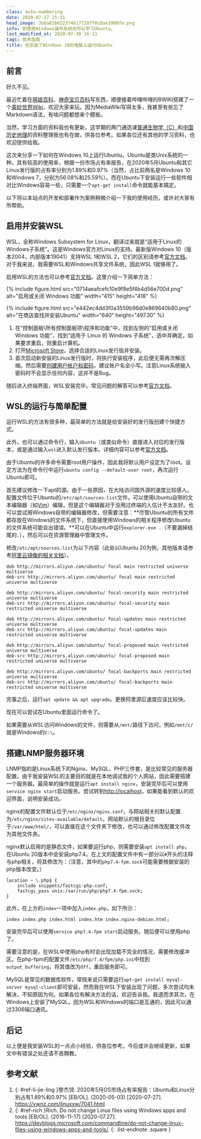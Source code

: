 ```yaml
---
class: auto-numbering
date: 2020-07-27 15:31
head_image: 3b6a83b652374b177287f0c0ae3908fe.png
info: 即使是Windows操作系统也可以学习Ubuntu。
last_modified_at: 2020-07-30 16:11
tags: 技术指南
title: 在安装了Windows 10的电脑上运行Ubuntu
---
```

## 前言
好久不见。

最近忙着在[萌娘百科](https://zh.moegirl.org.cn/User:Xzonn)、[神奇宝贝百科](https://wiki.52poke.com/wiki/User:Xzonn)写东西，顺便接着哔哩哔哩的BWIKI搭建了一个[美妙世界Wiki](https://wiki.biligame.com/twewy/%E9%A6%96%E9%A1%B5)，欢迎大家来玩。因为MediaWiki写得太多，我甚至有些忘了Markdown语法，有啥问题都想来个模板。

当然，学习方面的资料我也有更新，这学期的两门通选课[普通生物学（C）](/posts/2020-03-27-General-Biology-C-Exams-Review.html)和[中国历史地理](/posts/2020-05-26-The-Historical-Geography-of-China-Review.html)的资料整理我也有在做，供各位参考。如果各位还有其他的学习资料，也欢迎提供给我。

这次来分享一下如何在Windows 10上运行Ubuntu。Ubuntu是类Unix系统的一种，其有较高的使用率，根据一份市场占有率报告，在2020年5月Ubuntu和其它Linux发行版的占有率分别为1.89%和0.97%（当然，占比前两名是Windows 10和Windows 7，分别为56.08%和25.59%）<sup><sup class="ref-endnote"><a href="#ref-li-jie-ling"></a></sup></sup>。而在Ubuntu下安装运行一些软件相对比Windows容易一些，只需要一个`apt-get install`命令就能基本搞定。

以下将以本站点的开发和部署作为案例稍微介绍一下我的使用经历，或许对大家有所帮助。

## 启用并安装WSL
WSL，全称Windows Subsystem for Linux，翻译过来就是“适用于Linux的Windows子系统”。这是Windows官方对Linux的支持。最新版Windows 10（版本2004，内部版本19041）支持WSL 1和WSL 2，它们的区别请参考[官方文档](https://docs.microsoft.com/zh-cn/windows/wsl/compare-versions)。对于我来说，我需要WSL和Windows共享文件系统，因此WSL 1就够用了。

启用WSL的方法也可以参考[官方文档](https://docs.microsoft.com/zh-cn/windows/wsl/install-win10)。这里介绍一下简单方法：

{% include figure.html src="0714aeafcefc10e9f8e5f4b4d56e700d.png" alt="启用或关闭 Windows 功能" width="415" height="418" %}

{% include figure.html src="e442ec4dd3f0a3559b96d0e869640b80.png" alt="在商店查找并安装Ubuntu" width="640" height="497.30" %}

1. 在“控制面板\所有控制面板项\程序和功能”中，找到左侧的“启用或关闭 Windows 功能”，找到“适用于 Linux 的 Windows 子系统”，选中并确定。如果要求重启，则重启计算机。
2. 打开[Microsoft Store](https://aka.ms/wslstore)，选择合适的Linux发行版并安装。
3. 首次启动新安装的Linux发行版时，将执行安装程序，此后便无需再次解压缩。然后需要[创建用户帐户和密码](https://docs.microsoft.com/zh-cn/windows/wsl/user-support)，建议账户名全小写。注意Linux系统输入密码时不会显示任何内容，这并不是Bug。

随后进入终端界面，WSL安装完毕。常见问题的解答可以参考[官方文档](https://docs.microsoft.com/zh-cn/windows/wsl/faq)。

## WSL的运行与简单配置
运行WSL的方法有很多种，最简单的方法就是给安装好的发行版创建个快捷方式。

此外，也可以通过命令行，输入`Ubuntu`（或类似命令）直接进入对应的发行版本，或是通过输入`wsl`进入默认发行版本。详细内容可以参考[官方文档](https://docs.microsoft.com/zh-cn/windows/wsl/wsl-config)。

由于Ubuntu的许多命令需要root用户操作，因此我将默认用户设定为了root。设定方法为在命令行中运行`ubuntu config --default-user root`，再次运行Ubuntu即可。

首先建议修改一下apt的源。由于一些原因，在大陆访问国外源的速度比较感人。配置文件位于Ubuntu的`/etc/apt/sources.list`文件。可以使用Ubuntu自带的文本编辑器（如[Vim](https://www.vim.org/)）编辑，但是这个编辑器对于没用过终端的人估计不太友好。也可以尝试用Windows自带的编辑器修改，但需要注意：**尽管Ubuntu的所有文件都存放在Windows的文件系统下，但直接使用Windows的相关程序修改Ubuntu的文件系统可能会出错误。**可以在Ubuntu中运行`explorer.exe .`（不要漏掉结尾的`.`），然后可以在资源管理器中管理文件。

修改`/etc/apt/sources.list`为以下内容（此处以Ubuntu 20为例，其他版本请参考[阿里云镜像的相关文档](https://developer.aliyun.com/mirror/ubuntu)）。

```
deb http://mirrors.aliyun.com/ubuntu/ focal main restricted universe multiverse
deb-src http://mirrors.aliyun.com/ubuntu/ focal main restricted universe multiverse

deb http://mirrors.aliyun.com/ubuntu/ focal-security main restricted universe multiverse
deb-src http://mirrors.aliyun.com/ubuntu/ focal-security main restricted universe multiverse

deb http://mirrors.aliyun.com/ubuntu/ focal-updates main restricted universe multiverse
deb-src http://mirrors.aliyun.com/ubuntu/ focal-updates main restricted universe multiverse

deb http://mirrors.aliyun.com/ubuntu/ focal-proposed main restricted universe multiverse
deb-src http://mirrors.aliyun.com/ubuntu/ focal-proposed main restricted universe multiverse

deb http://mirrors.aliyun.com/ubuntu/ focal-backports main restricted universe multiverse
deb-src http://mirrors.aliyun.com/ubuntu/ focal-backports main restricted universe multiverse
```

完事之后，运行``apt update && apt upgrade``。更换阿里源后速度应该比较快。

现在可以尝试在Ubuntu里面运行命令了。

如果需要从WSL访问Windows的文件，则需要从`/mnt/`路径下访问，例如`/mnt/c/`就是Windows的`C:\`。

## 搭建LNMP服务器环境
LNMP指的是Linux系统下的Nginx、MySQL、PHP三件套，是比较常见的服务器配置。由于我安装WSL的主要目的就是在本地调试我的个人网站，因此需要搭建一个服务器。最简单的操作就是运行`apt install nginx`，安装完毕后可以使用`service nginx start`启动服务。尝试转到<http://localhost>，如果能看到默认的欢迎界面，说明安装成功。

nginx的配置文件默认位于`/etc/nginx/nginx.conf`，与网站相关的默认配置为`/etc/nginx/sites-available/default`。网站默认的根目录位于`/var/www/html/`，可以直接在这个文件夹下修改，也可以通过修改配置文件改为其他文件夹。

nginx默认启用的是静态文件，如果要运行php，则需要安装`apt install php`，在Ubuntu 20版本中会安装php7.4。在上文的配置文件中有一部分以`#`开头的注释与php相关，将其修改为：（注意，其中的`php7.4-fpm.sock`可能需要根据安装的php版本改变。）
```
location ~ \.php$ {
    include snippets/fastcgi-php.conf;
    fastcgi_pass unix:/var/run/php/php7.4-fpm.sock;
}
```
此外，在上方的`index`一项中加入`index.php`，如下所示：
```
index index.php index.html index.htm index.nginx-debian.html;
```

安装完毕后可以使用`service php7.4-fpm start`启动服务。随后便可以使用php了。

需要注意的是，在WSL中使用php有时会出现加载不完全的情况，需要修改缓冲区。在php-fpm的配置文件`/etc/php/7.4/fpm/php.ini`中找到`output_buffering`，将其值改为`Off`，重启服务即可。

MySQL是常见的数据库软件，常规来说只需要运行`apt-get install mysql-server mysql-client`即可安装，然而我在WSL下安装出现了问题，多次尝试均未解决，不知原因为何。如果各位有解决方法的话，欢迎告诉我。我退而求其次，在Windows上安装了MySQL。因为WSL和Windows的端口是互通的，因此可以通过3306端口通讯。

## 后记
以上便是我安装WSL的一点点小经验，供各位参考。今后或许会继续更新，如果文中有错误之处还请不吝赐教。

## 参考文献
1. {: #ref-li-jie-ling }黎杰领. 2020年5月OS市场占有率报告：Ubuntu和Linux分别占有1.89%和0.97% [EB/OL]. (2020-05-03) [2020-07-27]. <https://ywnz.com/linuxxw/7041.html>.
2. {: #ref-rich }Rich. Do not change Linux files using Windows apps and tools [EB/OL]. (2016-11-17) [2020-07.27]. <https://devblogs.microsoft.com/commandline/do-not-change-linux-files-using-windows-apps-and-tools/>.
{: .list-endnote .square }